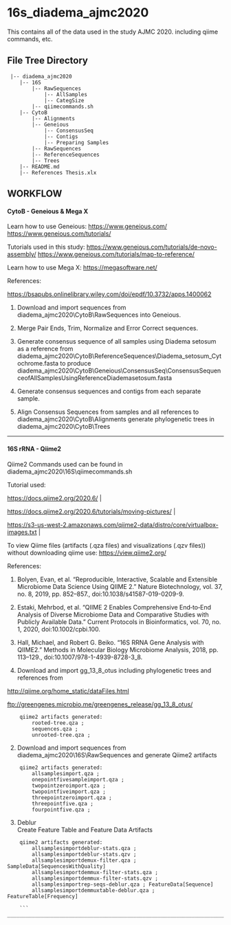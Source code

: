 # 16s_diadema_ajmc2020
 
This contains all of the data used in the study AJMC 2020.
including qiime commands, etc.

## File Tree Directory

```
 |-- diadema_ajmc2020
    |-- 16S
        |-- RawSequences
            |-- AllSamples
            |-- CategSize
        |-- qiimecommands.sh
    |-- CytoB
        |-- Alignments
        |-- Geneious
            |-- ConsensusSeq
            |-- Contigs
            |-- Preparing Samples
        |-- RawSequences
        |-- ReferenceSequences
        |-- Trees
    |-- README.md
    |-- References Thesis.xlx
```
    

## WORKFLOW

#### CytoB - Geneious & Mega X

Learn how to use Geneious: https://www.geneious.com/
https://www.geneious.com/tutorials/

Tutorials used in this study:
https://www.geneious.com/tutorials/de-novo-assembly/
https://www.geneious.com/tutorials/map-to-reference/

Learn how to use Mega X:
https://megasoftware.net/

References:

https://bsapubs.onlinelibrary.wiley.com/doi/epdf/10.3732/apps.1400062


1. Download and import sequences from diadema_ajmc2020\CytoB\RawSequences into Geneious.

2. Merge Pair Ends, Trim, Normalize and Error Correct sequences.

3. Generate consensus sequence of all samples using Diadema setosum as a reference from diadema_ajmc2020\CytoB\ReferenceSequences\Diadema_setosum_Cytochrome.fasta to produce diadema_ajmc2020\CytoB\Geneious\ConsensusSeq\ConsensusSequenceofAllSamplesUsingReferenceDiademasetosum.fasta

4. Generate consensus sequences and contigs from each separate sample.

5. Align Consensus Sequences from samples and all references to diadema_ajmc2020\CytoB\Alignments generate phylogenetic trees in diadema_ajmc2020\CytoB\Trees

______________________________________________

#### 16S rRNA - Qiime2

Qiime2 Commands used can be found in diadema_ajmc2020\16S\qiimecommands.sh


Tutorial used:

https://docs.qiime2.org/2020.6/     |       

https://docs.qiime2.org/2020.6/tutorials/moving-pictures/       |       

https://s3-us-west-2.amazonaws.com/qiime2-data/distro/core/virtualbox-images.txt        |       

To view Qiime files (artifacts (.qza files) and visualizations (.qzv files)) without downloading qiime use: https://view.qiime2.org/

References:
1. Bolyen, Evan, et al. “Reproducible, Interactive, Scalable and Extensible Microbiome Data Science Using QIIME 2.” Nature Biotechnology, vol. 37, no. 8, 2019, pp. 852–857., doi:10.1038/s41587-019-0209-9.

2. Estaki, Mehrbod, et al. “QIIME 2 Enables Comprehensive End‐to‐End Analysis of Diverse Microbiome Data and Comparative Studies with Publicly Available Data.” Current Protocols in Bioinformatics, vol. 70, no. 1, 2020, doi:10.1002/cpbi.100.

3. Hall, Michael, and Robert G. Beiko. “16S RRNA Gene Analysis with QIIME2.” Methods in Molecular Biology Microbiome Analysis, 2018, pp. 113–129., doi:10.1007/978-1-4939-8728-3_8.

1. Download and import gg_13_8_otus including phylogenetic trees and references from

http://qiime.org/home_static/dataFiles.html

ftp://greengenes.microbio.me/greengenes_release/gg_13_8_otus/

```
    qiime2 artifacts generated: 
        rooted-tree.qza ;
        sequences.qza ;
        unrooted-tree.qza ;
```

2. Download and import sequences from diadema_ajmc2020\16S\RawSequences and generate Qiime2 artifacts

```
    qiime2 artifacts generated: 
        allsamplesimport.qza ; 
        onepointfivesampleimport.qza ; 
        twopointzeroimport.qza ; 
        twopointfiveimport.qza ; 
        threepointzeroimport.qza ; 
        threepointfive.qza ; 
        fourpointfive.qza ;      
```


3. Deblur  
Create Feature Table and Feature Data Artifacts

```
    qiime2 artifacts generated: 
        allsamplesimportdeblur-stats.qza ;
        allsamplesimportdeblur-stats.qzv ;
        allsamplesimportdemux-filter.qza ; SampleData[SequencesWithQuality]
        allsamplesimportdemmux-filter-stats.qza ;
        allsamplesimportdemmux-filter-stats.qzv ;
        allsamplesimportrep-seqs-deblur.qza ; FeatureData[Sequence] 
        allsamplesimportdemmuxtable-deblur.qza ; FeatureTable[Frequency]
                
    ```
________________________________________________________________________